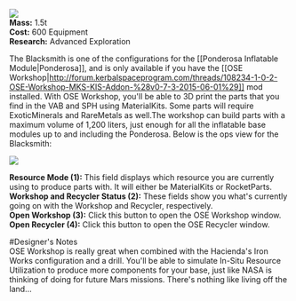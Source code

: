![](https://github.com/Angel-125/Pathfinder/wiki/Workshop.jpg)  
**Mass:** 1.5t  
**Cost:** 600 Equipment  
**Research:** Advanced Exploration

The Blacksmith is one of the configurations for the [[Ponderosa Inflatable Module|Ponderosa]], and is only available if you have the [[OSE Workshop|http://forum.kerbalspaceprogram.com/threads/108234-1-0-2-OSE-Workshop-MKS-KIS-Addon-%28v0-7-3-2015-06-01%29]] mod installed. With OSE Workshop, you'll be able to 3D print the parts that you find in the VAB and SPH using MaterialKits. Some parts will require ExoticMinerals and RareMetals as well.The workshop can build parts with a maximum volume of 1,200 liters, just enough for all the inflatable base modules up to and including the Ponderosa. Below is the ops view for the Blacksmith:

![](https://github.com/Angel-125/Pathfinder/wiki/BlacksmithOpsView.jpg)

**Resource Mode (1):** This field displays which resource you are currently using to produce parts with. It will either be MaterialKits or RocketParts.  
**Workshop and Recycler Status (2):** These fields show you what's currently going on with the Workshop and Recycler, respectively.  
**Open Workshop (3):** Click this button to open the OSE Workshop window.  
**Open Recycler (4):** Click this button to open the OSE Recycler window.  

#Designer's Notes  
OSE Workshop is really great when combined with the Hacienda's Iron Works configuration and a drill. You'll be able to simulate In-Situ Resource Utilization to produce more components for your base, just like NASA is thinking of doing for future Mars missions. There's nothing like living off the land...